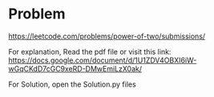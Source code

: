 # Problem

https://leetcode.com/problems/power-of-two/submissions/

For explanation, Read the pdf file or visit this link:
https://docs.google.com/document/d/1U1ZDV4OBXI6iW-wGqCKdD7cGC9xeRD-DMwEmiLzX0ak/

For Solution, open the Solution.py files